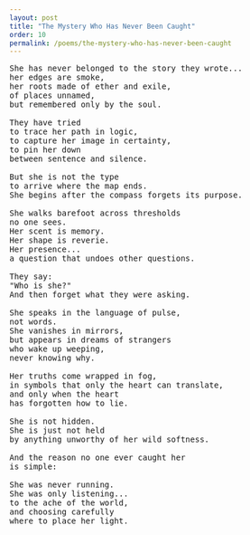 ```yaml
---
layout: post
title: "The Mystery Who Has Never Been Caught"
order: 10
permalink: /poems/the-mystery-who-has-never-been-caught
---
```


<pre>
She has never belonged to the story they wrote...
her edges are smoke,
her roots made of ether and exile,
of places unnamed,
but remembered only by the soul.

They have tried
to trace her path in logic,
to capture her image in certainty,
to pin her down
between sentence and silence.

But she is not the type
to arrive where the map ends.
She begins after the compass forgets its purpose.

She walks barefoot across thresholds
no one sees.
Her scent is memory.
Her shape is reverie.
Her presence...
a question that undoes other questions.

They say:
"Who is she?"
And then forget what they were asking.

She speaks in the language of pulse,
not words.
She vanishes in mirrors,
but appears in dreams of strangers
who wake up weeping,
never knowing why.

Her truths come wrapped in fog,
in symbols that only the heart can translate,
and only when the heart
has forgotten how to lie.

She is not hidden.
She is just not held
by anything unworthy of her wild softness.

And the reason no one ever caught her
is simple:

She was never running.
She was only listening...
to the ache of the world,
and choosing carefully
where to place her light.
</pre>
